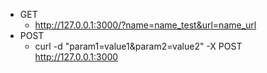 - GET
  - http://127.0.0.1:3000/?name=name_test&url=name_url
- POST
  - curl -d "param1=value1&param2=value2" -X POST http://127.0.0.1:3000
